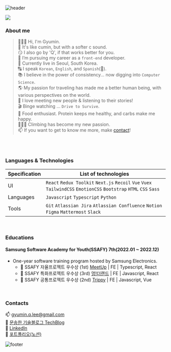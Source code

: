 ![header](https://capsule-render.vercel.app/api?type=soft&color=gradient&height=90&section=header&text=👩🏻‍💻%20Gyumin%20Lee&fontSize=45&fontAlign=20)

<a href="https://hits.seeyoufarm.com"><img src="https://hits.seeyoufarm.com/api/count/incr/badge.svg?url=https%3A%2F%2Fgithub.com%2F%2508qminlee723&count_bg=%23FFB0DC&title_bg=%23767676&icon=&icon_color=%23E7E7E7&title=hits&edge_flat=false"/></a>


### About me
> 🙋🏻‍♀️ Hi, I'm Gyumin. <br>
> 🍛 It's like cumin, but with a softer c sound. <br>
> 😏 I also go by 'Q', if that works better for you. <br>
> 🌱 I’m pursuing my career as a `front-end` developer. <br>
> 📍 Currently live in Seoul, South Korea. <br>
> 🔠 I speak `Korean`, `English`, and `Spanish`(👶). <br>
> 📚 I believe in the power of consistency... now digging into `Computer Science`. <br>
> 🌎 My passion for traveling has made me a better human being, with various perspectives on the world. <br>
> 👥 I love meeting new people & listening to their stories! <br>
> 🎬 Binge watching ...  `Drive to Survive`. <br>
> 🍜 Food enthusiast. Protein keeps me healthy, and carbs make me happy. <br>
> 🧗🏻‍♀️ Climbing has become my new passion.  <br>
> 📫 If you want to get to know me more, make [contact](https://github.com/qminlee723#contacts)! <br>
<br>
<br>




### Languages & Technologies
Specification	| List of technologies
--- | ---
UI	| `React` `Redux Toolkit` `Next.js` `Recoil` `Vue` `Vuex` `TailwindCSS` `EmotionCSS` `Bootstrap` `HTML` `CSS` `Sass` 
Languages	| `Javascript` `Typescript` `Python`
Tools | `Git` `Atlassian Jira` `Atlassian Confluence` `Notion` `Figma` `Mattermost` `Slack`
<br>




### Educations
#### Samsung Software Academy for Youth(SSAFY) 7th(2022.01 ~ 2022.12)
* One-year software training program hosted by Samsung Electronics.
  * 🏅 SSAFY 자율프로젝트 우수상 (1st) [MeetUp](https://github.com/qminlee723/MeetUp) | FE | Typescript, React
  * 🏅 SSAFY 특화프로젝트 우수상 (3rd) [멍!더랜드](https://github.com/qminlee723/MTLD) | FE | Javascript, React
  * 🏅 SSAFY 공통프로젝트 우수상 (2nd) [Trippy](https://github.com/qminlee723/Trippy) | FE | Javascript, Vue


<br>



### Contacts
📫  gyumin.q.lee@gmail.com <br>
💖 [문송한 기술블로그 TechBlog](https://idontlikemath-moonsong.tistory.com/) <br>
🔗 [LinkedIn](https://www.linkedin.com/in/gyumin-lee-7b277033/) <br>
🚀 [포트폴리오(노션)](https://second-joke-d45.notion.site/Gyumin-Lee-c76dfff9db9d48f39b50be7626b083a4)
<br>

![footer](https://capsule-render.vercel.app/api?type=soft&color=gradient&height=100&section=footer)


<!---
qminlee723/qminlee723 is a ✨ special ✨ repository because its `README.md` (this file) appears on your GitHub profile.
You can click the Preview link to take a look at your changes.
--->

